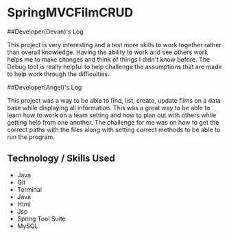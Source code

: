 # SpringMVCFilmCRUD


##Developer(Devan)'s Log

This project is very interesting and a test more skills to work together rather than
overall knowledge. Having the ability to work and see others work helps me to make changes and think of things I didn't know before.
The Debug tool is really helpful to help challenge the assumptions that are made to help work through the difficulties.

##Developer(Angel)'s Log

This project was a way to be able to find, list, create, update films on a data base while displaying all information. This was a great way to be able to learn how to work on a team setting and how to plan out with others while getting help from one another. The challenge for me was on how to get the correct paths with the files along with setting correct methods to be able to run the program.


## Technology / Skills Used
* Java
* Git
* Terminal
* Java
* Html
* Jsp
* Spring Tool Suite
* MySQL